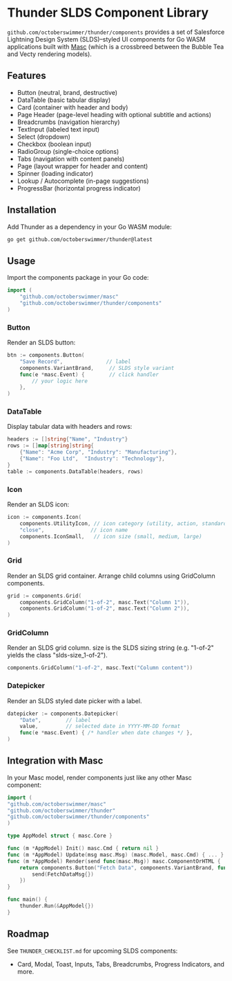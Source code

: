 # Thunder SLDS Component Library

`github.com/octoberswimmer/thunder/components` provides a set of Salesforce Lightning Design System (SLDS)–styled UI components for Go WASM applications built with [Masc](https://github.com/octoberswimmer/masc) (which is a crossbreed between the Bubble Tea and Vecty rendering models).

## Features
- Button (neutral, brand, destructive)
- DataTable (basic tabular display)
- Card (container with header and body)
- Page Header (page-level heading with optional subtitle and actions)
- Breadcrumbs (navigation hierarchy)
- TextInput (labeled text input)
- Select (dropdown)
- Checkbox (boolean input)
 - RadioGroup (single-choice options)
 - Tabs (navigation with content panels)
- Page (layout wrapper for header and content)
- Spinner (loading indicator)
- Lookup / Autocomplete (in-page suggestions)
- ProgressBar (horizontal progress indicator)
  
## Installation
Add Thunder as a dependency in your Go WASM module:
```sh
go get github.com/octoberswimmer/thunder@latest
```

## Usage
Import the components package in your Go code:
```go
import (
    "github.com/octoberswimmer/masc"
    "github.com/octoberswimmer/thunder/components"
)
```

### Button
Render an SLDS button:
```go
btn := components.Button(
    "Save Record",              // label
    components.VariantBrand,     // SLDS style variant
    func(e *masc.Event) {        // click handler
        // your logic here
    },
)
```

### DataTable
Display tabular data with headers and rows:
```go
headers := []string{"Name", "Industry"}
rows := []map[string]string{
    {"Name": "Acme Corp", "Industry": "Manufacturing"},
    {"Name": "Foo Ltd",  "Industry": "Technology"},
}
table := components.DataTable(headers, rows)
```

### Icon
Render an SLDS icon:
```go
icon := components.Icon(
    components.UtilityIcon, // icon category (utility, action, standard)
    "close",               // icon name
    components.IconSmall,   // icon size (small, medium, large)
)
```

### Grid
Render an SLDS grid container. Arrange child columns using GridColumn components.

```go
grid := components.Grid(
    components.GridColumn("1-of-2", masc.Text("Column 1")),
    components.GridColumn("1-of-2", masc.Text("Column 2")),
)
```

### GridColumn
Render an SLDS grid column. size is the SLDS sizing string (e.g. "1-of-2" yields the class "slds-size_1-of-2").

```go
components.GridColumn("1-of-2", masc.Text("Column content"))
```

### Datepicker
Render an SLDS styled date picker with a label.

```go
datepicker := components.Datepicker(
    "Date",        // label
    value,         // selected date in YYYY-MM-DD format
    func(e *masc.Event) { /* handler when date changes */ },
)
```
## Integration with Masc
In your Masc model, render components just like any other Masc component:

```go
import (
"github.com/octoberswimmer/masc"
"github.com/octoberswimmer/thunder"
"github.com/octoberswimmer/thunder/components"
)

type AppModel struct { masc.Core }

func (m *AppModel) Init() masc.Cmd { return nil }
func (m *AppModel) Update(msg masc.Msg) (masc.Model, masc.Cmd) { ... }
func (m *AppModel) Render(send func(masc.Msg)) masc.ComponentOrHTML {
    return components.Button("Fetch Data", components.VariantBrand, func(e *masc.Event) {
        send(FetchDataMsg{})
    })
}

func main() {
    thunder.Run(&AppModel{})
}
```

## Roadmap
See `THUNDER_CHECKLIST.md` for upcoming SLDS components:
- Card, Modal, Toast, Inputs, Tabs, Breadcrumbs, Progress Indicators, and more.
